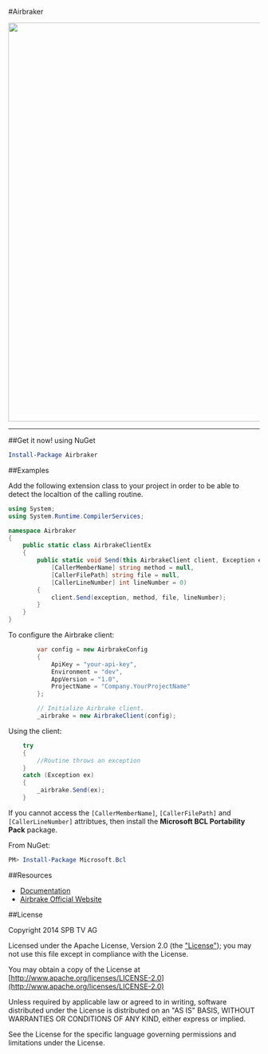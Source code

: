 #Airbraker

<img src="http://f.cl.ly/items/0L0G1z0E2A1P3H2O042F/dotnet%2009.19.32.jpg" width=800px>

-----------------------

##Get it now! using NuGet

```powershell
Install-Package Airbraker
```

##Examples

Add the following extension class to your project in order to be able to detect the localtion of the calling routine.
```csharp
using System;
using System.Runtime.CompilerServices;

namespace Airbraker
{
    public static class AirbrakeClientEx
    {
        public static void Send(this AirbrakeClient client, Exception exception,
            [CallerMemberName] string method = null,
            [CallerFilePath] string file = null,
            [CallerLineNumber] int lineNumber = 0)
        {
            client.Send(exception, method, file, lineNumber);
        }
    }
}
```

To configure the Airbrake client:

```csharp
        var config = new AirbrakeConfig
        {
            ApiKey = "your-api-key",
            Environment = "dev",
            AppVersion = "1.0",
            ProjectName = "Company.YourProjectName"
        };

        // Initialize Airbrake client.
        _airbrake = new AirbrakeClient(config);
```

Using the client:

```csharp
    try
    {
        //Routine throws an exception
    }
    catch (Exception ex)
    {
        _airbrake.Send(ex);
    }
```

If you cannot access the ```[CallerMemberName]```, ```[CallerFilePath]``` and ```[CallerLineNumber]``` attribtues, then install the __Microsoft BCL Portability Pack__ package. 

From NuGet:

```powershell
PM> Install-Package Microsoft.Bcl
```


##Resources

- [Documentation](Docs)
- [Airbrake Official Website](https://airbrake.io/)


##License

Copyright 2014 SPB TV AG

Licensed under the Apache License, Version 2.0 (the ["License"](License)); you may not use this file except in compliance with the License.

You may obtain a copy of the License at [http://www.apache.org/licenses/LICENSE-2.0](http://www.apache.org/licenses/LICENSE-2.0)

Unless required by applicable law or agreed to in writing, software distributed under the License is distributed on an "AS IS" BASIS, WITHOUT WARRANTIES OR CONDITIONS OF ANY KIND, either express or implied. 

See the License for the specific language governing permissions and limitations under the License.
